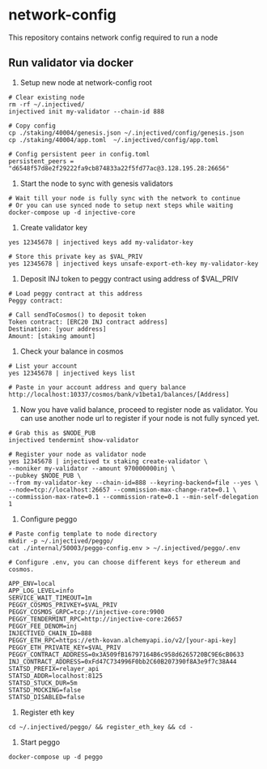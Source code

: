 # network-config
This repository contains network config required to run a node


## Run validator via docker
1. Setup new node at network-config root
  ```
  # Clear existing node
  rm -rf ~/.injectived/
  injectived init my-validator --chain-id 888

  # Copy config
  cp ./staking/40004/genesis.json ~/.injectived/config/genesis.json
  cp ./staking/40004/app.toml  ~/.injectived/config/app.toml

  # Config persistent peer in config.toml
  persistent_peers = "d6548f57d8e2f29222fa9cb874833a22f5fd77ac@3.128.195.28:26656"
  ```

1. Start the node to sync with genesis validators
  ```
  # Wait till your node is fully sync with the network to continue
  # Or you can use synced node to setup next steps while waiting
  docker-compose up -d injective-core
  ```

1. Create validator key
  ```
  yes 12345678 | injectived keys add my-validator-key

  # Store this private key as $VAL_PRIV
  yes 12345678 | injectived keys unsafe-export-eth-key my-validator-key
  ```

1. Deposit INJ token to peggy contract using address of $VAL_PRIV
  ```
  # Load peggy contract at this address
  Peggy contract:

  # Call sendToCosmos() to deposit token
  Token contract: [ERC20 INJ contract address]
  Destination: [your address]
  Amount: [staking amount]
  ```

1. Check your balance in cosmos
  ```
  # List your account
  yes 12345678 | injectived keys list

  # Paste in your account address and query balance
  http://localhost:10337/cosmos/bank/v1beta1/balances/[Address]
  ```

1. Now you have valid balance, proceed to register node as validator. You can use another node url to register if your node is not fully synced yet.
  ```
  # Grab this as $NODE_PUB
  injectived tendermint show-validator

  # Register your node as validator node
  yes 12345678 | injectived tx staking create-validator \
  --moniker my-validator --amount 970000000inj \
  --pubkey $NODE_PUB \
  --from my-validator-key --chain-id=888 --keyring-backend=file --yes \
  --node=tcp://localhost:26657 --commission-max-change-rate=0.1 \
  --commission-max-rate=0.1 --commission-rate=0.1 --min-self-delegation 1
  ```

1. Configure peggo
  ```
  # Paste config template to node directory
  mkdir -p ~/.injectived/peggo/
  cat ./internal/50003/peggo-config.env > ~/.injectived/peggo/.env

  # Configure .env, you can choose different keys for ethereum and cosmos.

  APP_ENV=local
  APP_LOG_LEVEL=info
  SERVICE_WAIT_TIMEOUT=1m
  PEGGY_COSMOS_PRIVKEY=$VAL_PRIV
  PEGGY_COSMOS_GRPC=tcp://injective-core:9900
  PEGGY_TENDERMINT_RPC=http://injective-core:26657
  PEGGY_FEE_DENOM=inj
  INJECTIVED_CHAIN_ID=888
  PEGGY_ETH_RPC=https://eth-kovan.alchemyapi.io/v2/[your-api-key]
  PEGGY_ETH_PRIVATE_KEY=$VAL_PRIV
  PEGGY_CONTRACT_ADDRESS=0x3A509fB16797164B6c958d6265720BC9E6cB0633
  INJ_CONTRACT_ADDRESS=0xFd47C734996F0bb2C60B207390f8A3e9f7c38A44
  STATSD_PREFIX=relayer_api
  STATSD_ADDR=localhost:8125
  STATSD_STUCK_DUR=5m
  STATSD_MOCKING=false
  STATSD_DISABLED=false
  ```

1. Register eth key
  ```
  cd ~/.injectived/peggo/ && register_eth_key && cd -
  ```

1. Start peggo
  ```
  docker-compose up -d peggo
  ```

